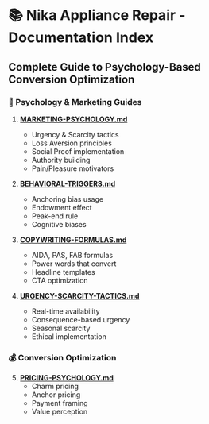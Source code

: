 # 📚 Nika Appliance Repair - Documentation Index

## Complete Guide to Psychology-Based Conversion Optimization

### 🧠 Psychology & Marketing Guides
1. **[MARKETING-PSYCHOLOGY.md](MARKETING-PSYCHOLOGY.md)**
   - Urgency & Scarcity tactics
   - Loss Aversion principles
   - Social Proof implementation
   - Authority building
   - Pain/Pleasure motivators

2. **[BEHAVIORAL-TRIGGERS.md](BEHAVIORAL-TRIGGERS.md)**
   - Anchoring bias usage
   - Endowment effect
   - Peak-end rule
   - Cognitive biases

3. **[COPYWRITING-FORMULAS.md](COPYWRITING-FORMULAS.md)**
   - AIDA, PAS, FAB formulas
   - Power words that convert
   - Headline templates
   - CTA optimization

4. **[URGENCY-SCARCITY-TACTICS.md](URGENCY-SCARCITY-TACTICS.md)**
   - Real-time availability
   - Consequence-based urgency
   - Seasonal scarcity
   - Ethical implementation

### 💰 Conversion Optimization
5. **[PRICING-PSYCHOLOGY.md](PRICING-PSYCHOLOGY.md)**
   - Charm pricing
   - Anchor pricing
   - Payment framing
   - Value perception